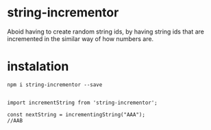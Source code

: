 # string-incrementor

Aboid having to create random string ids, by having string ids that are incremented
in the similar way of how numbers are.

# instalation

`npm i string-incrementor --save`

```

import incrementString from 'string-incrementor';

const nextString = incrementingString("AAA");
//AAB

```
